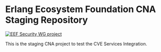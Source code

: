 # Erlang Ecosystem Foundation CNA Staging Repository

[![EEF Security WG project](https://img.shields.io/badge/EEF-Security-black)](https://github.com/erlef/security-wg)

This is the staging CNA project to test the CVE Services Integration.